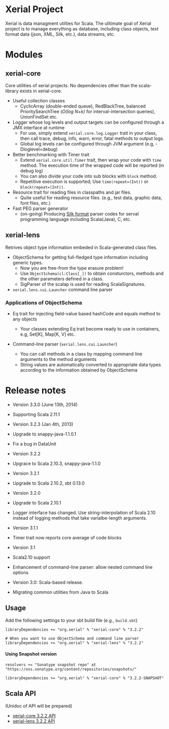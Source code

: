 Xerial Project
===========

Xerial is data managment utilties for Scala. 
The ulitimate goal of Xerial project is to manage everything as database,
including class objects, text format data (json, XML, Silk, etc.), data
streams, etc.

# Modules

## xerial-core
Core utilities of xerial projects. No dependencies other than the
scala-library exists in xerial-core.
 
 * Useful collection classes
     * CyclicArray (double-ended queue), RedBlackTree, balanced PrioritySearchTree (*O(log N+k)* for interval-intersection queries), UnionFindSet etc.
 * Logger whose log levels and output targets can be configured through a JMX interface at runtime
     * For use, simply extend `xerial.core.log.Logger` trait in your class, then call trace, debug, info, warn, error, fatal methods to output logs.
     * Global log levels can be configured through JVM argument (e.g, -Dloglevel=debug) 
 * Better benchmarking with Timer trait
     * Extend `xerial.core.util.Timer` trait, then wrap your code with `time`
 method. The execution time of the wrapped code will be reported (in debug log)
     * You can also divide your code into sub blocks with `block` method.
     * Repetitive execution is supported; Use `time(repeat=(Int))` or `block(repeat=(Int))`.
 * Resource trait for reading files in classpaths and jar files. 
    * Quite useful for reading resource files. (e.g., test data, graphic data, font files, etc.)
 * Fast PEG parser generator
    * (on-going) Producing [Silk format](http://xerial.org/silk) parser codes for serval programming language including Scala(Java), C, etc.
  
## xerial-lens
Retrives object type information embeded in Scala-generated class files. 

 * ObjectSchema for getting full-fledged type information including generic types. 
    * Now you are free-from the type erasure problem!
    * Use `ObjectSchema(cl:Class[_])` to obtain consturctors, methods and the other parameters defined in a class.  
    * SigParser of the scalap is used for reading ScalaSignatures.
 * `xerial.lens.cui.Launcher` command line parser

### Applications of ObjectSchema
 * Eq trait for injecting field-value based hashCode and equals method to any objects
    * Your classes extending Eq trait become ready to use in containers, e.g, Set[K], Map[K, V] etc.  

 * Command-line parser (`xerial.lens.cui.Launcher`)
   * You can call methods in a class by mapping command line arguments to the method arguments
   * String values are automatically converted to appropriate data types according to the information obtained by ObjectSchema

# Release notes
 * Version 3.3.0 (June 13th, 2014)
  * Supporting Scala 2.11.1

 * Version 3.2.3 (Jan 4th, 2013)
  * Upgrade to snappy-java-1.1.0.1
  * Fix a bug in DataUnit
 * Version 3.2.2
  * Upgrace to Scala 2.10.3, snappy-java-1.1.0
 * Version 3.2.1
  * Upgrade to Scala 2.10.2, sbt 0.13.0

 * Version 3.2.0
  * Upgrade to Scala 2.10.1
  * Logger interface has changed. Use string-interpolation of Scala 2.10 instead of logging methods that take varialbe-length arguments.
 * Version 3.1.1
  * Timer trait now reports core average of code blocks

 * Version 3.1
  * Scala2.10 support
  * Enhancement of command-line parser: allow nested command line options 
 
 * Version 3.0: Scala-based release. 
  * Migrating common utilities from Java to Scala

## Usage
Add the following settings to your sbt build file (e.g., `build.sbt`)

    libraryDependencies += "org.xerial" % "xerial-core" % "3.2.2"
    
    # When you want to use ObjectSchema and command line parser
    libraryDependencies += "org.xerial" % "xerial-lens" % "3.2.2"

#### Using Snapshot version

    resolvers += "Sonatype snapshot repo" at "https://oss.sonatype.org/content/repositories/snapshots/"
    
    libraryDependencies += "org.xerial" % "xerial-core" % "3.2.2-SNAPSHOT"


## Scala API

(Unidoc of API will be prepared)

* [xerial-core 3.2.2 API](https://oss.sonatype.org/service/local/repositories/releases/archive/org/xerial/xerial-core/3.2.2/xerial-core-3.2.2-javadoc.jar/!/index.html)
* [xerial-lens 3.2.2 API](https://oss.sonatype.org/service/local/repositories/releases/archive/org/xerial/xerial-lens/3.2.2/xerial-lens-3.2.2-javadoc.jar/!/index.html)

